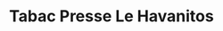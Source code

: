 ---
title: "Tabac Presse Le Havanitos"
url: /frontignan/tabac-presse-le-havanitos/
shop: Zeitungen
---
